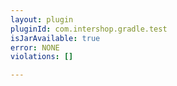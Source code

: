 ```yaml
---
layout: plugin
pluginId: com.intershop.gradle.test
isJarAvailable: true
error: NONE
violations: []

---
```

